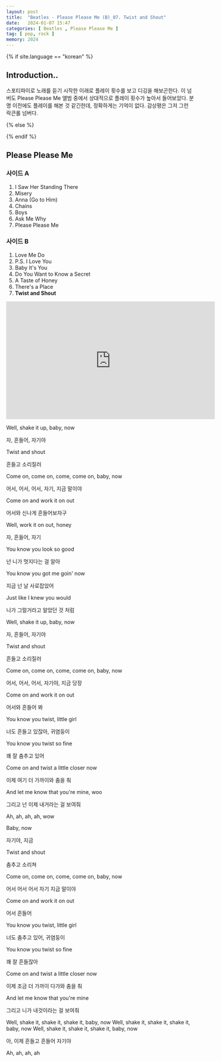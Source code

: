 ```yaml
---
layout: post
title:  "Beatles - Please Please Me (B)_07. Twist and Shout"
date:   2024-01-07 15:47
categories: [ Beatles , Please Please Me ]
tag: [ pop, rock ]
memory: 2024
---
```


{% if site.language == "korean" %}

## Introduction..

스포티파이로 노래를 듣기 시작한 이래로 플레이 횟수를 보고 디깅을 해보곤한다. 이 넘버도 Please Please Me 앨범 중에서 상대적으로 플레이 횟수가 높아서 들어보았다. 분명 이전에도 플레이를 해본 것 같긴한데, 정확하게는 기억이 없다. 감상평은 그저 그런 락큰롤 넘버다.

{% else %}

{% endif %}

## Please Please Me

### 사이드 A

1. I Saw Her Standing There
2. Misery
3. Anna (Go to Him)
4. Chains
5. Boys
6. Ask Me Why
7. Please Please Me

### 사이드 B

1. Love Me Do
2. P.S. I Love You
3. Baby It's You
4. Do You Want to Know a Secret
5. A Taste of Honey
6. There's a Place
7. **Twist and Shout**

<iframe width="560" height="315" src="https://www.youtube.com/embed/2RicaUqd9Hg?si=vs7a22Hr83_wSMod" title="YouTube video player" frameborder="0" allow="accelerometer; autoplay; clipboard-write; encrypted-media; gyroscope; picture-in-picture; web-share" allowfullscreen></iframe>

Well, shake it up, baby, now

자, 흔들어, 자기야

Twist and shout

흔들고 소리질러

Come on, come on, come, come on, baby, now

어서, 어서, 어서, 자기, 지금 말이야

Come on and work it on out

어서와 신나게 흔들어보자구

Well, work it on out, honey

자, 흔들어, 자기

You know you look so good

넌 니가 멋지다는 걸 알아

You know you got me goin' now

지금 넌 날 사로잡았어

Just like I knew you would

니가 그럴거라고 알았던 것 처럼

Well, shake it up, baby, now

자, 흔들어, 자기야

Twist and shout

흔들고 소리질러

Come on, come on, come, come on, baby, now

어서, 어서, 어서, 자기야, 지금 당장

Come on and work it on out

어서와 흔들어 봐

You know you twist, little girl

너도 흔들고 있잖아, 귀염둥이

You know you twist so fine

꽤 잘 춤추고 있어

Come on and twist a little closer now

이제 여기 더 가까이와 춤을 춰

And let me know that you're mine, woo

그리고 넌 이제 내거라는 걸 보여줘

Ah, ah, ah, ah, wow

Baby, now

자기야, 지금

Twist and shout

춤추고 소리쳐

Come on, come on, come, come on, baby, now

어서 어서 어서 자기 지금 말이야

Come on and work it on out

어서 흔들어

You know you twist, little girl

너도 춤추고 있어, 귀염둥이

You know you twist so fine

꽤 잘 흔들잖아

Come on and twist a little closer now

이제 조금 더 가까이 다가와 춤을 춰

And let me know that you're mine

그리고 니가 내것이라는 걸 보여줘

Well, shake it, shake it, shake it, baby, now
Well, shake it, shake it, shake it, baby, now
Well, shake it, shake it, shake it, baby, now

아, 이제 흔들고 흔들어 자기야

Ah, ah, ah, ah


